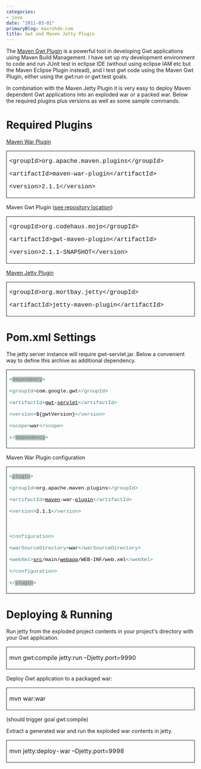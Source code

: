 ```yaml
---
categories:
- java
date: "2011-03-01"
primaryBlog: maxrohde.com
title: Gwt and Maven Jetty Plugin
---
```


The [Maven Gwt Plugin](http://mojo.codehaus.org/gwt-maven-plugin/) is a powerful tool in developing Gwt applications using Maven Build Management. I have set up my development environment to code and run JUnit test in eclipse IDE (without using eclipse IAM etc but the Maven Eclipse Plugin instead), and I test gwt code using the Maven Gwt Plugin, either using the gwt:run or gwt:test goals.

In combination with the Maven Jetty Plugin it is very easy to deploy Maven dependent Gwt applications into an exploded war or a packed war. Below the required plugins plus versions as well as some sample commands.

# Required Plugins

[Maven War Plugin](http://maven.apache.org/plugins/maven-war-plugin/)

<table style="border-collapse:collapse;" border="0"><colgroup><col style="width:638px;"></colgroup><tbody valign="top"><tr><td style="padding-left:7px;padding-right:7px;border-top:solid .5pt;border-left:solid .5pt;border-bottom:solid .5pt;border-right:solid .5pt;"><p><span style="font-family:Courier New;">&lt;groupId&gt;org.apache.maven.plugins&lt;/groupId&gt;</span></p><p><span style="font-family:Courier New;">&lt;artifactId&gt;maven-war-plugin&lt;/artifactId&gt;</span></p><p><span style="font-family:Courier New;">&lt;version&gt;2.1.1&lt;/version&gt;</span></p></td></tr></tbody></table>

Maven Gwt Plugin ([see repository location](http://maxrohde.com/2010/12/14/gwt-maven-plugin-2-1-1-snapshot-repository/))

<table style="border-collapse:collapse;" border="0"><colgroup><col style="width:638px;"></colgroup><tbody valign="top"><tr><td style="padding-left:7px;padding-right:7px;border-top:solid .5pt;border-left:solid .5pt;border-bottom:solid .5pt;border-right:solid .5pt;"><p><span style="font-family:Courier New;">&lt;groupId&gt;org.codehaus.mojo&lt;/groupId&gt;</span></p><p><span style="font-family:Courier New;">&lt;artifactId&gt;gwt-maven-plugin&lt;/artifactId&gt;</span></p><p><span style="font-family:Courier New;">&lt;version&gt;2.1.1-SNAPSHOT&lt;/version&gt;</span></p></td></tr></tbody></table>

[Maven Jetty Plugin](http://wiki.eclipse.org/Jetty/Feature/Jetty_Maven_Plugin)

<table style="border-collapse:collapse;" border="0"><colgroup><col style="width:638px;"></colgroup><tbody valign="top"><tr><td style="padding-left:7px;padding-right:7px;border-top:solid .5pt;border-left:solid .5pt;border-bottom:solid .5pt;border-right:solid .5pt;"><p><span style="font-family:Courier New;">&lt;groupId&gt;org.mortbay.jetty&lt;/groupId&gt;</span></p><p><span style="font-family:Courier New;">&lt;artifactId&gt;jetty-maven-plugin&lt;/artifactId&gt;</span></p></td></tr></tbody></table>

# Pom.xml Settings

The jetty server instance will require gwt-servlet.jar. Below a convenient way to define this archive as additional dependency.

<table style="border-collapse:collapse;" border="0"><colgroup><col style="width:638px;"></colgroup><tbody valign="top"><tr><td style="padding-left:7px;padding-right:7px;border-top:solid .5pt;border-left:solid .5pt;border-bottom:solid .5pt;border-right:solid .5pt;"><p><span style="color:teal;font-family:Courier New;font-size:10pt;">&lt;<span style="color:#3f7f7f;"><span style="background-color:silver;">dependency</span><span style="color:teal;">&gt;</span></span></span></p><p><span style="color:teal;font-family:Courier New;font-size:10pt;">&lt;<span style="color:#3f7f7f;">groupId<span style="color:teal;">&gt;<span style="color:black;">com.google.gwt<span style="color:teal;">&lt;/<span style="color:#3f7f7f;">groupId<span style="color:teal;">&gt;</span></span></span></span></span></span></span></p><p><span style="color:teal;font-family:Courier New;font-size:10pt;">&lt;<span style="color:#3f7f7f;">artifactId<span style="color:teal;">&gt;<span style="color:black;"><span style="text-decoration:underline;">gwt</span>-<span style="text-decoration:underline;">servlet</span><span style="color:teal;">&lt;/<span style="color:#3f7f7f;">artifactId<span style="color:teal;">&gt;</span></span></span></span></span></span></span></p><p><span style="color:teal;font-family:Courier New;font-size:10pt;">&lt;<span style="color:#3f7f7f;">version<span style="color:teal;">&gt;<span style="color:black;">${gwtVersion}<span style="color:teal;">&lt;/<span style="color:#3f7f7f;">version<span style="color:teal;">&gt;</span></span></span></span></span></span></span></p><p><span style="color:teal;font-family:Courier New;font-size:10pt;">&lt;<span style="color:#3f7f7f;">scope<span style="color:teal;">&gt;<span style="color:black;">war<span style="color:teal;">&lt;/<span style="color:#3f7f7f;">scope<span style="color:teal;">&gt;</span></span></span></span></span></span></span></p><p><span style="color:teal;font-family:Courier New;font-size:10pt;">&lt;/<span style="color:#3f7f7f;"><span style="background-color:silver;">dependency</span><span style="color:teal;">&gt;</span></span></span></p></td></tr></tbody></table>

Maven War Plugin configuration

<table style="border-collapse:collapse;" border="0"><colgroup><col style="width:638px;"></colgroup><tbody valign="top"><tr><td style="padding-left:7px;padding-right:7px;border-top:solid .5pt;border-left:solid .5pt;border-bottom:solid .5pt;border-right:solid .5pt;"><p><span style="color:teal;font-family:Courier New;font-size:10pt;">&lt;<span style="color:#3f7f7f;"><span style="background-color:silver;">plugin</span><span style="color:teal;">&gt;</span></span></span></p><p><span style="color:teal;font-family:Courier New;font-size:10pt;">&lt;<span style="color:#3f7f7f;">groupId<span style="color:teal;">&gt;<span style="color:black;">org.apache.maven.plugins<span style="color:teal;">&lt;/<span style="color:#3f7f7f;">groupId<span style="color:teal;">&gt;</span></span></span></span></span></span></span></p><p><span style="color:teal;font-family:Courier New;font-size:10pt;">&lt;<span style="color:#3f7f7f;">artifactId<span style="color:teal;">&gt;<span style="color:black;"><span style="text-decoration:underline;">maven</span>-war-<span style="text-decoration:underline;">plugin</span><span style="color:teal;">&lt;/<span style="color:#3f7f7f;">artifactId<span style="color:teal;">&gt;</span></span></span></span></span></span></span></p><p><span style="color:teal;font-family:Courier New;font-size:10pt;">&lt;<span style="color:#3f7f7f;">version<span style="color:teal;">&gt;<span style="color:black;">2.1.1<span style="color:teal;">&lt;/<span style="color:#3f7f7f;">version<span style="color:teal;">&gt;</span></span></span></span></span></span></span></p><p>&nbsp;</p><p><span style="color:teal;font-family:Courier New;font-size:10pt;">&lt;<span style="color:#3f7f7f;">configuration<span style="color:teal;">&gt;</span></span></span></p><p><span style="color:teal;font-family:Courier New;font-size:10pt;">&lt;<span style="color:#3f7f7f;">warSourceDirectory<span style="color:teal;">&gt;<span style="color:black;">war<span style="color:teal;">&lt;/<span style="color:#3f7f7f;">warSourceDirectory<span style="color:teal;">&gt;</span></span></span></span></span></span></span></p><p><span style="color:teal;font-family:Courier New;font-size:10pt;">&lt;<span style="color:#3f7f7f;">webXml<span style="color:teal;">&gt;<span style="color:black;"><span style="text-decoration:underline;">src</span>/main/<span style="text-decoration:underline;">webapp</span>/WEB-INF/web.xml<span style="color:teal;">&lt;/<span style="color:#3f7f7f;">webXml<span style="color:teal;">&gt;<span style="color:black;"></span></span></span></span></span></span></span></span></p><p><span style="color:teal;font-family:Courier New;font-size:10pt;">&lt;/<span style="color:#3f7f7f;">configuration<span style="color:teal;">&gt;</span></span></span></p><p><span style="color:teal;font-family:Courier New;font-size:10pt;">&lt;/<span style="color:#3f7f7f;"><span style="background-color:silver;">plugin</span><span style="color:teal;">&gt;</span></span></span></p></td></tr></tbody></table>

# Deploying & Running

Run jetty from the exploded project contents in your project's directory with your Gwt application.

<table style="border-collapse:collapse;" border="0"><colgroup><col style="width:638px;"></colgroup><tbody valign="top"><tr><td style="padding-left:7px;padding-right:7px;border-top:solid .5pt;border-left:solid .5pt;border-bottom:solid .5pt;border-right:solid .5pt;"><p>mvn gwt:compile jetty:run –Djetty.port=9990</p></td></tr></tbody></table>

Deploy Gwt application to a packaged war:

<table style="border-collapse:collapse;" border="0"><colgroup><col style="width:638px;"></colgroup><tbody valign="top"><tr><td style="padding-left:7px;padding-right:7px;border-top:solid .5pt;border-left:solid .5pt;border-bottom:solid .5pt;border-right:solid .5pt;"><p>mvn war:war</p></td></tr></tbody></table>

(should trigger goal gwt:compile)

Extract a generated war and run the exploded war contents in jetty.

<table style="border-collapse:collapse;" border="0"><colgroup><col style="width:638px;"></colgroup><tbody valign="top"><tr><td style="padding-left:7px;padding-right:7px;border-top:solid .5pt;border-left:solid .5pt;border-bottom:solid .5pt;border-right:solid .5pt;"><p>mvn jetty:deploy-war –Djetty.port=9998</p></td></tr></tbody></table>